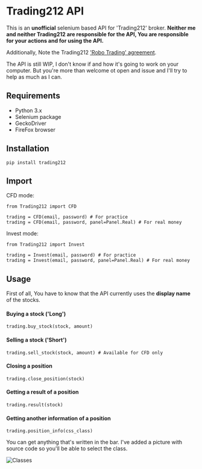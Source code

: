 # Trading212 API
This is an **unofficial** selenium based API for 'Trading212' broker. 
**Neither me and neither Trading212 are responsible for the API, You are responsible for your actions and for using the API.**

Additionally, Note the Trading212 ['Robo Trading' agreement](https://www.trading212.com/en/robo-trading-agreement).

The API is still WIP, I don't know if and how it's going to work on your computer. But you're more than welcome ot open and issue and I'll try to help as much as I can.

## Requirements
- Python 3.x
- Selenium package
- GeckoDriver
- FireFox browser

## Installation
`pip install trading212`

## Import
CFD mode:

````
from Trading212 import CFD

trading = CFD(email, password) # For practice
trading = CFD(email, password, panel=Panel.Real) # For real money

````

Invest mode:

````
from Trading212 import Invest

trading = Invest(email, password) # For practice
trading = Invest(email, password, panel=Panel.Real) # For real money

````

## Usage
First of all, You have to know that the API currently uses the **display name** of the stocks.

#### Buying a stock ('Long')
`trading.buy_stock(stock, amount)`

#### Selling a stock ('Short')
`trading.sell_stock(stock, amount) # Available for CFD only`

#### Closing a position
`trading.close_position(stock)`

#### Getting a result of a position
`trading.result(stock)`

#### Getting another information of a position
`trading.position_info(css_class)`

You can get anything that's written in the bar. I've added a picture with source code so you'll be able to select the class.

![Classes](https://i.imgur.com/K05pRqs.png)